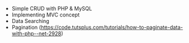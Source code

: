 - Simple CRUD with PHP & MySQL
- Implementing MVC concept 
- Data Searching
- Pagination (https://code.tutsplus.com/tutorials/how-to-paginate-data-with-php--net-2928)